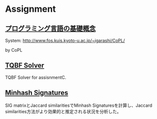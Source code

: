 # Assignment

## [プログラミング言語の基礎概念](https://github.com/haojicc/Assignment/tree/main/%E3%83%97%E3%83%AD%E3%82%B0%E3%83%A9%E3%83%9F%E3%83%B3%E3%82%B0%E8%A8%80%E8%AA%9E%E3%81%AE%E5%9F%BA%E7%A4%8E%E6%A6%82%E5%BF%B5)
System: http://www.fos.kuis.kyoto-u.ac.jp/~igarashi/CoPL/

by CoPL

## [TQBF Solver](https://github.com/haojicc/Assignment/blob/main/TQBF_Solver.cpp)
TQBF Solver for assisnmentC.


## [Minhash Signatures](https://github.com/haojicc/Assignment/blob/main/MinhashSignatures)
SIG matrixとJaccard similaritiesでMinhash Signaturesを計算し、Jaccard similarities方法がより効果的と推定される状況を分析した。
